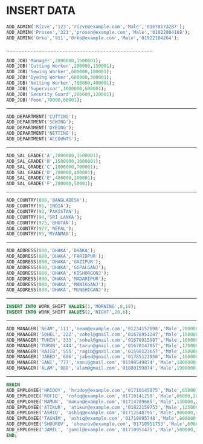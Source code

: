 # INSERT DATA
```sql
ADD_ADMIN('Rizve','123','rizve@example.com','Male','01678173287');
ADD_ADMIN('Prosen','321','prosen@example.com','Male','01822804168');
ADD_ADMIN('Orko','911','0rko@example.com','Male','01922104264');
```
…………………………………………………………………………………...
```sql
ADD_JOB('Manager',2000000,1500001);
ADD_JOB('Cutting Worker',200000,150001);
ADD_JOB('Sewing Worker',600000,100001);
ADD_JOB('Dyeing Worker',600000,300001);
ADD_JOB('Netting Worker',700000,400001);
ADD_JOB('Supervisor',1000000,600001);
ADD_JOB('Security Guard',200000,120001);
ADD_JOB('Peon',70000,60001);
```
--------------------------------------------------------------------------
```sql
ADD_DEPARTMENT('CUTTING');
ADD_DEPARTMENT('SEWING');
ADD_DEPARTMENT('DYEING');
ADD_DEPARTMENT('NETTING');
ADD_DEPARTMENT('ACCOUNTS');
```
---------------------------------------------------------------------------
```sql
ADD_SAL_GRADE('A',2000000,1500001);
ADD_SAL_GRADE('B',1500000,1000001);
ADD_SAL_GRADE('C',1000000,700001);
ADD_SAL_GRADE('D',700000,400001);
ADD_SAL_GRADE('E',400000,200001);
ADD_SAL_GRADE('F',200000,50001);
```
-----------------------------------------------------------------------
```sql
ADD_COUNTRY(880,'BANGLADESH');
ADD_COUNTRY(91,'INDIA');
ADD_COUNTRY(92,'PAKISTAN');
ADD_COUNTRY(94,'SRI LANKA');
ADD_COUNTRY(975,'BHUTAN');
ADD_COUNTRY(977,'NEPAL');
ADD_COUNTRY(95,'MYANMAR');
```
------------------------------------------------------------------------
```sql
ADD_ADDRESS(880,'DHAKA','DHAKA');
ADD_ADDRESS(880,'DHAKA','FARIDPUR');
ADD_ADDRESS(880,'DHAKA','GAZIPUR');
ADD_ADDRESS(880,'DHAKA','GOPALGANJ');
ADD_ADDRESS(880,'DHAKA','KISHORGONJ');
ADD_ADDRESS(880,'DHAKA','MADARIPUR');
ADD_ADDRESS(880,'DHAKA','MANIKGANJ');
ADD_ADDRESS(880,'DHAKA','MUNSHIGANJ');
```

-------------------------------------------------------------------------
```sql
INSERT INTO WORK_SHIFT VALUES(1,'MORNING',8,18);
INSERT INTO WORK_SHIFT VALUES(2,'NIGHT',20,6);
```
------------------------------------------------------------------------------------------------
```sql
ADD_MANAGER('NEAM','111','neam@example.com','01234152698','Male',700000,100,201,500,1);
ADD_MANAGER('SOHEL','222','sohel@gmail.com','01678951247','Male',1500000,100,200,502,2);
ADD_MANAGER('TUHIN','333','sohel@gmail.com','01678915987','Male',1600000,101,200,503,1);
ADD_MANAGER('TURUN','444','tarun@gmail.com','01678147857','Male',1700000,101,200,503,2);
ADD_MANAGER('RAJIB','555','ragib@gmail.com','01598123657','Male',1500000,102,200,504,1);
ADD_MANAGER('JABED','666','jabed@gmail.com','01785123958','Male',1600000,102,200,504,2);
ADD_MANAGER('SANI','777','sani@gmail.com','01598549874','Male',1800000,103,200,505,1);
ADD_MANAGER('ALAM','888','alam@gmail.com','01880159874','Male',1900000,103,200,506,2);
```
--------------------------------------------------------------------------------------------------------------------------------
```sql
BEGIN
ADD_EMPLOYEE('HRIDOY', 'hridoy@example.com','01710145875','Male',65000,150,100,100001,207,501,1);
ADD_EMPLOYEE('ROFIQ', 'rofiq@example.com','01710141258','Male',66000,200,100,100002,207,503,2);
ADD_EMPLOYEE('MAMUN', 'manun@example.com','01714789665','Male',130000,250,101,100003,206,502,1);
ADD_EMPLOYEE('ATIKUR', 'atikur@example.com','01822159753','Male',125000,150,101,100004,206,505,2);
ADD_EMPLOYEE('ASHIQ', 'ashiq@example.com','01712548795','Male',900000,450,102,100005,205,501,1);
ADD_EMPLOYEE('TASNIM', 'ashiq@example.com','01710895748','Male',800000,300,102,100006,205,503,2);
ADD_EMPLOYEE('SHOUROV', 'shourov@example.com','01710951753','Male',600000,150,103,100007,204,506,1);
ADD_EMPLOYEE('JAMIL', 'jamil@example.com','01710951475','Male',500000,170,103,100008,204,507,2);
END;

```







